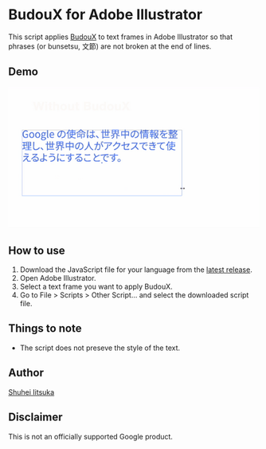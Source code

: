 # BudouX for Adobe Illustrator
This script applies [BudouX](https://github.com/google/budoux/) to text frames in Adobe Illustrator so that phrases (or bunsetsu, 文節) are not broken at the end of lines.

## Demo
![Demo](demo.gif)

## How to use
1. Download the JavaScript file for your language from the [latest release](https://github.com/google/budoux-illustrator-script/releases/).
1. Open Adobe Illustrator.
1. Select a text frame you want to apply BudouX.
1. Go to File > Scripts > Other Script... and select the downloaded script file.


## Things to note
- The script does not preseve the style of the text.

## Author
[Shuhei Iitsuka](https://tushuhei.com/)

## Disclaimer
This is not an officially supported Google product.

